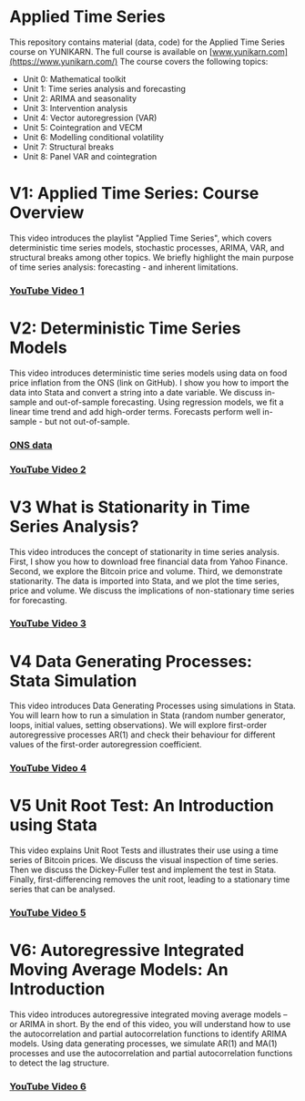 # Applied Time Series
This repository contains material (data, code) for the Applied Time Series course on YUNIKARN. The full course is available on [www.yunikarn.com](https://www.yunikarn.com/) The course covers the following topics:
- Unit 0: Mathematical toolkit
- Unit 1: Time series analysis and forecasting
- Unit 2: ARIMA and seasonality
- Unit 3: Intervention analysis
- Unit 4: Vector autoregression (VAR)
- Unit 5: Cointegration and VECM
- Unit 6: Modelling conditional volatility
- Unit 7: Structural breaks
- Unit 8: Panel VAR and cointegration

# V1: Applied Time Series: Course Overview
This video introduces the playlist "Applied Time Series", which covers deterministic time series models, stochastic processes, ARIMA, VAR, and structural breaks among other topics. We briefly highlight the main purpose of time series analysis: forecasting - and inherent limitations. 
### [YouTube Video 1](https://youtu.be/Y6Im7Mvknlg)

# V2: Deterministic Time Series Models
This video introduces deterministic time series models using data on food price inflation from the ONS (link on GitHub). I show you how to import the data into Stata and convert a string into a date variable. We discuss in-sample and out-of-sample forecasting. Using regression models, we fit a linear time trend and add high-order terms. Forecasts perform well in-sample - but not out-of-sample.
### [ONS data](https://www.ons.gov.uk/economy/inflationandpriceindices/datasets/consumerpriceindices)
### [YouTube Video 2](https://youtu.be/HiVjD3v1yoQ)

# V3 What is Stationarity in Time Series Analysis?
This video introduces the concept of stationarity in time series analysis. First, I show you how to download free financial data from Yahoo Finance. Second, we explore the Bitcoin price and volume. Third, we demonstrate stationarity. The data is imported into Stata, and we plot the time series, price and volume. We discuss the implications of non-stationary time series for forecasting.
### [YouTube Video 3](https://youtu.be/1Ygv-4SSqQE)

# V4 Data Generating Processes: Stata Simulation
This video introduces Data Generating Processes using simulations in Stata. You will learn how to run a simulation in Stata (random number generator, loops, initial values, setting observations). We will explore first-order autoregressive processes AR(1) and check their behaviour for different values of the first-order autoregression coefficient. 
### [YouTube Video 4](https://youtu.be/mUc9MipVgYk)

# V5 Unit Root Test: An Introduction using Stata
This video explains Unit Root Tests and illustrates their use using a time series of Bitcoin prices. We discuss the visual inspection of time series. Then we discuss the Dickey-Fuller test and implement the test in Stata. Finally, first-differencing removes the unit root, leading to a stationary time series that can be analysed.
### [YouTube Video 5](https://youtu.be/jLB8RwA6Wm4)

# V6: Autoregressive Integrated Moving Average Models: An Introduction
This video introduces autoregressive integrated moving average models – or ARIMA in short. By the end of this video, you will understand how to use the autocorrelation and partial autocorrelation functions to identify ARIMA models. Using data generating processes, we simulate AR(1) and MA(1) processes and use the autocorrelation and partial autocorrelation functions to detect the lag structure.
### [YouTube Video 6](https://youtu.be/RaH4b0CHD7o)

